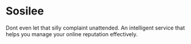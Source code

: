 # Sosilee

Dont even let that silly complaint unattended. An intelligent service that helps you manage your online reputation effectively.